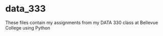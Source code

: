 # data_333
These files contain my assignments from my DATA 330 class at Bellevue College using Python

